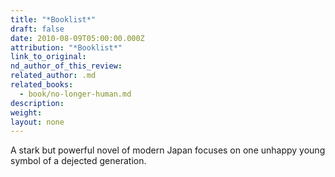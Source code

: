 ```yaml
---
title: "*Booklist*"
draft: false
date: 2010-08-09T05:00:00.000Z
attribution: "*Booklist*"
link_to_original:
nd_author_of_this_review:
related_author: .md
related_books:
  - book/no-longer-human.md
description:
weight:
layout: none
---
```

A stark but powerful novel of modern Japan focuses on one unhappy young symbol of a dejected generation.

